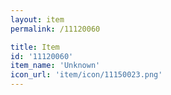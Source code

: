 ```yaml
---
layout: item
permalink: /11120060

title: Item
id: '11120060'
item_name: 'Unknown'
icon_url: 'item/icon/11150023.png'
---
```

